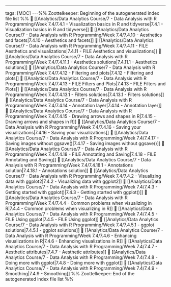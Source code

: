 ---
tags: [MOC]
---%% Zoottelkeeper: Beginning of the autogenerated index file list  %%
📄 [[Analytics/Data Analytics Course/7 - Data Analysis with R Programming/Week 7.4/7.4.1 - Visualization basics in R and tidyverse|7.4.1 - Visualization basics in R and tidyverse]]
📄 [[Analytics/Data Analytics Course/7 - Data Analysis with R Programming/Week 7.4/7.4.10 - Aesthetics and facets|7.4.10 - Aesthetics and facets]]
📄 [[Analytics/Data Analytics Course/7 - Data Analysis with R Programming/Week 7.4/7.4.11 - FILE Aesthetics and visualizations|7.4.11 - FILE Aesthetics and visualizations]]
📄 [[Analytics/Data Analytics Course/7 - Data Analysis with R Programming/Week 7.4/7.4.11.1 - Aesthetics solutions|7.4.11.1 - Aesthetics solutions]]
📄 [[Analytics/Data Analytics Course/7 - Data Analysis with R Programming/Week 7.4/7.4.12 - Filtering and plots|7.4.12 - Filtering and plots]]
📄 [[Analytics/Data Analytics Course/7 - Data Analysis with R Programming/Week 7.4/7.4.13 - FILE Filters and Plots|7.4.13 - FILE Filters and Plots]]
📄 [[Analytics/Data Analytics Course/7 - Data Analysis with R Programming/Week 7.4/7.4.13.1 - Filters solutions|7.4.13.1 - Filters solutions]]
📄 [[Analytics/Data Analytics Course/7 - Data Analysis with R Programming/Week 7.4/7.4.14 - Annotation layer|7.4.14 - Annotation layer]]
📄 [[Analytics/Data Analytics Course/7 - Data Analysis with R Programming/Week 7.4/7.4.15 - Drawing arrows and shapes in R|7.4.15 - Drawing arrows and shapes in R]]
📄 [[Analytics/Data Analytics Course/7 - Data Analysis with R Programming/Week 7.4/7.4.16 - Saving your visualizations|7.4.16 - Saving your visualizations]]
📄 [[Analytics/Data Analytics Course/7 - Data Analysis with R Programming/Week 7.4/7.4.17 - Saving images without ggsave()|7.4.17 - Saving images without ggsave()]]
📄 [[Analytics/Data Analytics Course/7 - Data Analysis with R Programming/Week 7.4/7.4.18 - FILE Annotating and Saving|7.4.18 - FILE Annotating and Saving]]
📄 [[Analytics/Data Analytics Course/7 - Data Analysis with R Programming/Week 7.4/7.4.18.1 - Annotations solution|7.4.18.1 - Annotations solution]]
📄 [[Analytics/Data Analytics Course/7 - Data Analysis with R Programming/Week 7.4/7.4.2 - Visualizing data with ggplot2|7.4.2 - Visualizing data with ggplot2]]
📄 [[Analytics/Data Analytics Course/7 - Data Analysis with R Programming/Week 7.4/7.4.3 - Getting started with ggplot()|7.4.3 - Getting started with ggplot()]]
📄 [[Analytics/Data Analytics Course/7 - Data Analysis with R Programming/Week 7.4/7.4.4 - Common problems when visualizing in R|7.4.4 - Common problems when visualizing in R]]
📄 [[Analytics/Data Analytics Course/7 - Data Analysis with R Programming/Week 7.4/7.4.5 - FILE Using ggplot|7.4.5 - FILE Using ggplot]]
📄 [[Analytics/Data Analytics Course/7 - Data Analysis with R Programming/Week 7.4/7.4.5.1 - ggplot solutions|7.4.5.1 - ggplot solutions]]
📄 [[Analytics/Data Analytics Course/7 - Data Analysis with R Programming/Week 7.4/7.4.6 - Enhancing visualizations in R|7.4.6 - Enhancing visualizations in R]]
📄 [[Analytics/Data Analytics Course/7 - Data Analysis with R Programming/Week 7.4/7.4.7 - Aesthetic attributes|7.4.7 - Aesthetic attributes]]
📄 [[Analytics/Data Analytics Course/7 - Data Analysis with R Programming/Week 7.4/7.4.8 - Doing more with ggplot|7.4.8 - Doing more with ggplot]]
📄 [[Analytics/Data Analytics Course/7 - Data Analysis with R Programming/Week 7.4/7.4.9 - Smoothing|7.4.9 - Smoothing]]
%% Zoottelkeeper: End of the autogenerated index file list  %%
